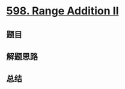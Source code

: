 # [598. Range Addition II](https://leetcode.com/problems/range-addition-ii/)

## 题目


## 解题思路


## 总结


